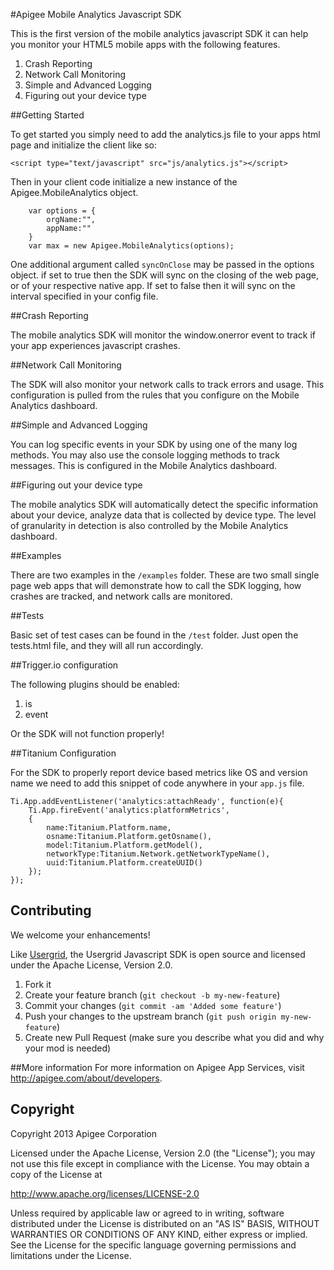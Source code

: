 #Apigee Mobile Analytics Javascript SDK

This is the first version of the mobile analytics javascript SDK it can help you monitor your HTML5 mobile apps with the following features.

1. Crash Reporting
2. Network Call Monitoring
3. Simple and Advanced Logging
4. Figuring out your device type

##Getting Started

To get started you simply need to add the analytics.js file to your apps html page and initialize the client like so:

    <script type="text/javascript" src="js/analytics.js"></script>

Then in your client code initialize a new instance of the Apigee.MobileAnalytics object.

        var options = {
            orgName:"",
            appName:""
        }
        var max = new Apigee.MobileAnalytics(options);

One additional argument called `syncOnClose` may be passed in the options object. if set to true then the SDK will sync on the closing of the web page, or of your respective native app. If set to false then it will sync on the interval specified in your config file.


##Crash Reporting

The mobile analytics SDK will monitor the window.onerror event to track if your app experiences javascript crashes.

##Network Call Monitoring

The SDK will also monitor your network calls to track errors and usage. This configuration is pulled from the rules that you configure on the Mobile Analytics dashboard.

##Simple and Advanced Logging

You can log specific events in your SDK by using one of the many log methods. You may also use the console logging methods to track messages. This is configured in the Mobile Analytics dashboard.

##Figuring out your device type

The mobile analytics SDK will automatically detect the specific information about your device, analyze data that is collected by device type. The level of granularity in detection is also controlled by the Mobile Analytics dashboard.

##Examples

There are two examples in the `/examples` folder. These are two small single page web apps that will demonstrate how to call the SDK logging, how crashes are tracked, and network calls are monitored.

##Tests 

Basic set of test cases can be found in the `/test` folder. Just open the tests.html file, and they will all run accordingly.

##Trigger.io configuration

The following plugins should be enabled:

1. is
2. event

Or the SDK will not function properly!

##Titanium Configuration

For the SDK to properly report device based metrics like OS and version name we need to add this snippet of code anywhere in your `app.js` file.

	Ti.App.addEventListener('analytics:attachReady', function(e){
		Ti.App.fireEvent('analytics:platformMetrics', 
		{
			name:Titanium.Platform.name, 
			osname:Titanium.Platform.getOsname(), 
			model:Titanium.Platform.getModel(), 
			networkType:Titanium.Network.getNetworkTypeName(), 
			uuid:Titanium.Platform.createUUID()
		});
	});

## Contributing
We welcome your enhancements!

Like [Usergrid](https://github.com/apigee/usergrid-node-module), the Usergrid Javascript SDK is open source and licensed under the Apache License, Version 2.0.

1. Fork it
2. Create your feature branch (`git checkout -b my-new-feature`)
3. Commit your changes (`git commit -am 'Added some feature'`)
4. Push your changes to the upstream branch (`git push origin my-new-feature`)
5. Create new Pull Request (make sure you describe what you did and why your mod is needed)

##More information
For more information on Apigee App Services, visit <http://apigee.com/about/developers>.

## Copyright
Copyright 2013 Apigee Corporation

Licensed under the Apache License, Version 2.0 (the "License");
you may not use this file except in compliance with the License.
You may obtain a copy of the License at

<http://www.apache.org/licenses/LICENSE-2.0>

Unless required by applicable law or agreed to in writing, software
distributed under the License is distributed on an "AS IS" BASIS,
WITHOUT WARRANTIES OR CONDITIONS OF ANY KIND, either express or implied.
See the License for the specific language governing permissions and
limitations under the License.
